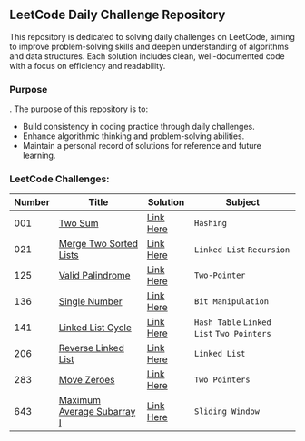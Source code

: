 ## LeetCode Daily Challenge Repository

This repository is dedicated to solving daily challenges on LeetCode, aiming to improve problem-solving skills and
deepen understanding of algorithms and data structures. Each solution includes clean, well-documented code with a focus
on efficiency and readability.

### Purpose

.
The purpose of this repository is to:

- Build consistency in coding practice through daily challenges.
- Enhance algorithmic thinking and problem-solving abilities.
- Maintain a personal record of solutions for reference and future learning.

### LeetCode Challenges:

| Number | Title                                                                                       | Solution                                                                               | Subject                                   |
|--------|---------------------------------------------------------------------------------------------|----------------------------------------------------------------------------------------|-------------------------------------------|
| 001    | [Two Sum](https://leetcode.com/problems/two-sum/)                                           | [Link Here](br/com/leetcode/daily/easy/l1/Solution.java)                               | `Hashing`                                 |
| 021    | [Merge Two Sorted Lists](https://leetcode.com/problems/merge-two-sorted-lists/description/) | [Link Here](br/com/leetcode/daily/easy/l1/Solution.java)                               | `Linked List` `Recursion`                 |
| 125    | [Valid Palindrome](https://leetcode.com/problems/valid-palindrome/)                         | [Link Here](java/br/com/leetcode/daily/easy/l125/Solution.java)                        | `Two-Pointer`                             |
| 136    | [Single Number](https://leetcode.com/problems/single-number/description/)                   | [Link Here](java/br/com/leetcode/daily/easy/l136/Solution.java)                        | `Bit Manipulation`                        |
| 141    | [Linked List Cycle](https://leetcode.com/problems/linked-list-cycle/)                       | [Link Here](java/br/com/leetcode/daily/easy/l136/Solution.java)                        | `Hash Table` `Linked List` `Two Pointers` |
| 206    | [Reverse Linked List](https://leetcode.com/problems/reverse-linked-list/description/)       | [Link Here](leetcodedaily/src/main/java/br/com/leetcode/daily/easy/l260/Solution.java) | `Linked List`                             |
| 283    | [Move Zeroes](https://leetcode.com/problems/move-zeroes/)                                   | [Link Here](leetcodedaily/src/main/java/br/com/leetcode/daily/easy/l260/Solution.java) | `Two Pointers`                            |
| 643    | [Maximum Average Subarray I](https://leetcode.com/problems/maximum-average-subarray-i/)     | [Link Here](java/br/com/leetcode/daily/easy/l643/Solution.java)                        | `Sliding Window`                          |